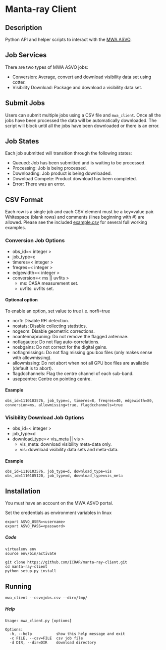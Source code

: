 # Manta-ray Client

## Description

Python API and helper scripts to interact with the [MWA ASVO](https://asvo.mwatelescope.org).

## Job Services

There are two types of MWA ASVO jobs: 
* Conversion: Average, convert and download visibility data set using cotter.
* Visibility Download: Package and download a visibility data set. 

## Submit Jobs

Users can submit multiple jobs using a CSV file and `mwa_client`. 
Once all the jobs have been processed the data will be automatically downloaded.
The script will block until all the jobs have been downloaded or there is an error.

## Job States

Each job submitted will transition through the following states:

* Queued: Job has been submitted and is waiting to be processed. 
* Processing: Job is being processed. 
* Downloading: Job product is being downloaded.
* Download Compete: Product download has been completed.
* Error: There was an error. 

## CSV Format

Each row is a single job and each CSV element must be a key=value pair. Whitespace (blank rows) and comments (lines beginning with #) are allowed. Please see the included [example.csv](example.csv) for several full working examples.

### Conversion Job Options

* obs_id=< integer >
* job_type=c
* timeres=< integer >
* freqres=< integer >
* edgewidth=< integer >
* conversion=< ms || uvfits >
  - ms: CASA measurement set. 
  - uvfits: uvfits set.

#### Optional option
To enable an option, set value to true i.e. norfi=true

* norfi: Disable RFI detection.
* nostats: Disable collecting statistics.
* nogeom: Disable geometric corrections.
* noantennapruning: Do not remove the flagged antennae.
* noflagautos: Do not flag auto-correlations.
* nosbgains: Do not correct for the digital gains.
* noflagmissings: Do not flag missing gpu box files (only makes sense with allowmissing).
* allowmissing: Do not abort when not all GPU box files are available (default is to abort).
* flagdcchannels: Flag the centre channel of each sub-band.
* usepcentre: Centre on pointing centre.

#### Example

```
obs_id=1110103576, job_type=c, timeres=8, freqres=40, edgewidth=80, conversion=ms, allowmissing=true, flagdcchannels=true
```

### Visibility Download Job Options

* obs_id=< integer >
* job_type=d
* download_type=< vis_meta || vis >
  - vis_meta: download visibility meta-data only. 
  - vis: download visibility data sets and meta-data. 

#### Example

```
obs_id=1110103576, job_type=d, download_type=vis
obs_id=1110105120, job_type=d, download_type=vis_meta
```

## Installation

You must have an account on the MWA ASVO portal.

Set the credentials as environment variables in linux
```
export ASVO_USER=<username>
export ASVO_PASS=<password>
```

##### Code

```
virtualenv env
source env/bin/activate

git clone https://github.com/ICRAR/manta-ray-client.git
cd manta-ray-client
python setup.py install
```

## Running

```
mwa_client --csv=jobs.csv --dir=/tmp/
```

##### Help

```
Usage: mwa_client.py [options]

Options:
  -h, --help           show this help message and exit
  -c FILE, --csv=FILE  csv job file
  -d DIR, --dir=DIR    download directory
```

